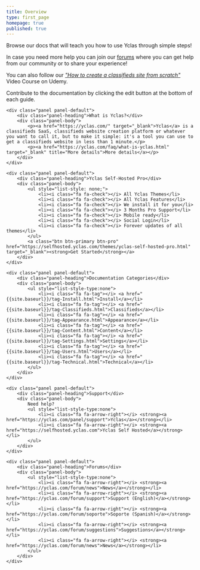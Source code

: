 ```yaml
---
title: Overview
type: first_page
homepage: true
published: true
---
```

<div class="col-md-12">

<p>Browse our docs that will teach you how to use Yclas through simple steps!</p>

<p>In case you need more help you can join our <a href="https://yclas.com/forum" target="_blank">forums</a> where you can get help from our community or to share your experience!</p>

<p>You can also follow our <a href="https://www.udemy.com/classifieds/" target="_blank"><i>"How to create a classifieds site from scratch"</i></a> Video Course on Udemy. </p>

<p>Contribute to the documentation by clicking the edit button at the bottom of each guide.</p>

</div>

<div class="col-md-12 col-xs-12 pull-left">

	<div class="panel panel-default">
  		<div class="panel-heading">What is Yclas?</div>
	  	<div class="panel-body">
			<p><a href="https://yclas.com/" target="_blank">Yclas</a> is a classifieds SaaS, classifieds website creation platform or whatever you want to call it, but to make it simple: it's a tool you can use to get a classifieds website in less than 1 minute.</p> 
			<p><a href="https://yclas.com/faq/what-is-yclas.html" target="_blank" title="More details">More details</a></p>
	  	</div>
	</div>

	<div class="panel panel-default">
  		<div class="panel-heading">Yclas Self-Hosted Pro</div>
	  	<div class="panel-body">
			<ul style="list-style: none;">
				<li><i class="fa fa-check"></i> All Yclas Themes</li>
				<li><i class="fa fa-check"></i> All Yclas Features</li>
				<li><i class="fa fa-check"></i> We install it for you</li>
				<li><i class="fa fa-check"></i> 3 Months Pro Support</li>
				<li><i class="fa fa-check"></i> Mobile ready</li>
				<li><i class="fa fa-check"></i> Social Login</li>
				<li><i class="fa fa-check"></i> Forever updates of all themes</li>
			</ul>
			<a class="btn btn-primary btn-pro" href="https://selfhosted.yclas.com/themes/yclas-self-hosted-pro.html" target="_blank"><strong>Get Started</strong></a>
	  	</div>
	</div>

	<div class="panel panel-default">
  		<div class="panel-heading">Documentation Categories</div>
	  	<div class="panel-body">
			<ul style="list-style-type:none">
		  		<li><i class="fa fa-tag"></i> <a href="{{site.baseurl}}/tag-Install.html">Install</a></li>
		  		<li><i class="fa fa-tag"></i> <a href="{{site.baseurl}}/tag-Classifieds.html">Classifieds</a></li>
		  		<li><i class="fa fa-tag"></i> <a href="{{site.baseurl}}/tag-Appearance.html">Appearance</a></li>
		  		<li><i class="fa fa-tag"></i> <a href="{{site.baseurl}}/tag-Content.html">Content</a></li>
		  		<li><i class="fa fa-tag"></i> <a href="{{site.baseurl}}/tag-Settings.html">Settings</a></li>
		  		<li><i class="fa fa-tag"></i> <a href="{{site.baseurl}}/tag-Users.html">Users</a></li>
		  		<li><i class="fa fa-tag"></i> <a href="{{site.baseurl}}/tag-Technical.html">Technical</a></li>
			</ul>  
	  	</div>
	</div>
	
	<div class="panel panel-default">
  		<div class="panel-heading">Support</div>
	  	<div class="panel-body">
			Need help? 
			<ul style="list-style-type:none">
		  		<li><i class="fa fa-arrow-right"></i> <strong><a href="https://yclas.com/panel/support">Yclas</a></strong></li>
		  		<li><i class="fa fa-arrow-right"></i> <strong><a href="https://selfhosted.yclas.com">Yclas Self Hosted</a></strong></li>
			</ul>  
	  	</div>
	</div>

	<div class="panel panel-default">
  		<div class="panel-heading">Forums</div>
	  	<div class="panel-body">
			<ul style="list-style-type:none">
		  		<li><i class="fa fa-arrow-right"></i> <strong><a href="https://yclas.com/forum/news">News</a></strong></li>
		  		<li><i class="fa fa-arrow-right"></i> <strong><a href="https://yclas.com/forum/support">Support (English)</a></strong></li>
		  		<li><i class="fa fa-arrow-right"></i> <strong><a href="https://yclas.com/forum/soporte">Soporte (Spanish)</a></strong></li>
		  		<li><i class="fa fa-arrow-right"></i> <strong><a href="https://yclas.com/forum/suggestions">Suggestions</a></strong></li>
		  		<li><i class="fa fa-arrow-right"></i> <strong><a href="https://yclas.com/forum/news">News</a></strong></li>
			</ul>  
	  	</div>
	</div>

</div>